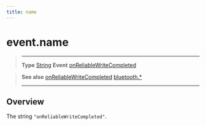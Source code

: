 ```yaml
---
title: name
---
```

# event.name

> --------------------- ------------------------------------------------------------------------------------------
> __Type__              [String](https://docs.coronalabs.com/api/type/String.html)
> __Event__             [onReliableWriteCompleted](/plugin/bluetooth/type/Gatt/event/onReliableWriteCompleted/)


> __See also__          [onReliableWriteCompleted](/plugin/bluetooth/type/Gatt/event/onReliableWriteCompleted/)
>						[bluetooth.*](/plugin/bluetooth/)
> --------------------- ------------------------------------------------------------------------------------------

## Overview

The string `"onReliableWriteCompleted"`.